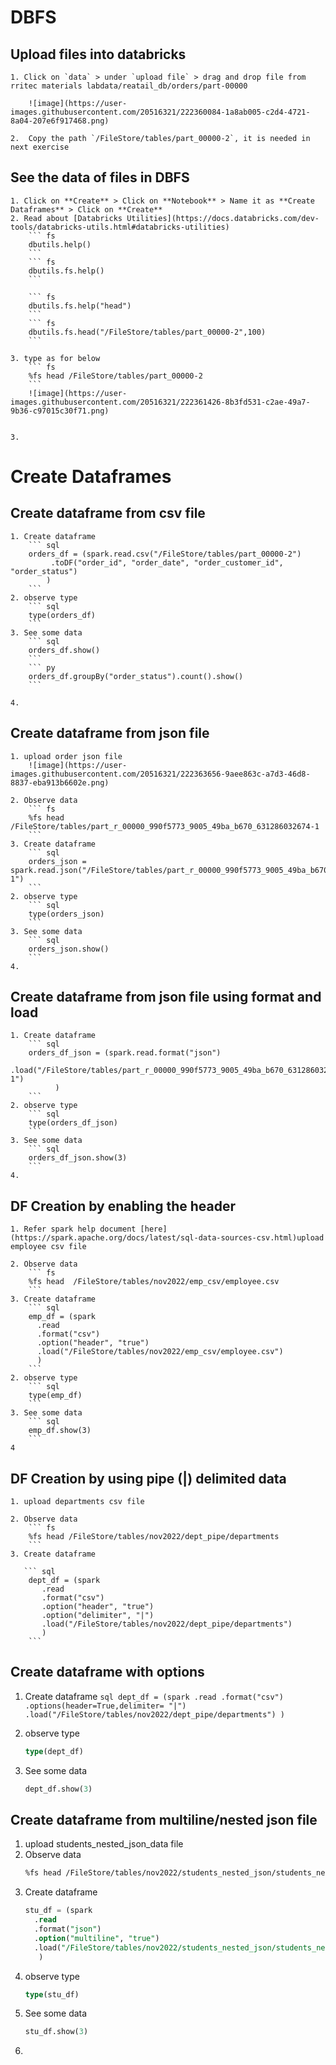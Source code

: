 # DBFS

## Upload files into databricks

    1. Click on `data` > under `upload file` > drag and drop file from rritec materials labdata/reatail_db/orders/part-00000

        ![image](https://user-images.githubusercontent.com/20516321/222360084-1a8ab005-c2d4-4721-8a04-207e6f917468.png)

    2.  Copy the path `/FileStore/tables/part_00000-2`, it is needed in next exercise

## See the data of files in DBFS

    1. Click on **Create** > Click on **Notebook** > Name it as **Create Dataframes** > Click on **Create**
    2. Read about [Databricks Utilities](https://docs.databricks.com/dev-tools/databricks-utils.html#databricks-utilities)
        ``` fs
        dbutils.help()
        ```
        ``` fs
        dbutils.fs.help()
        ```

        ``` fs
        dbutils.fs.help("head")
        ```
        ``` fs
        dbutils.fs.head("/FileStore/tables/part_00000-2",100)
        ```

    3. type as for below
        ``` fs
        %fs head /FileStore/tables/part_00000-2
        ```
        ![image](https://user-images.githubusercontent.com/20516321/222361426-8b3fd531-c2ae-49a7-9b36-c97015c30f71.png)

        
    3. 
# Create Dataframes

## Create dataframe from csv file
    1. Create dataframe
        ``` sql
        orders_df = (spark.read.csv("/FileStore/tables/part_00000-2")
             .toDF("order_id", "order_date", "order_customer_id", "order_status")
            )
        ```
    2. observe type
        ``` sql
        type(orders_df)
        ```
    3. See some data
        ``` sql
        orders_df.show()
        ```
        ``` py
        orders_df.groupBy("order_status").count().show()
        ```

    4. 
## Create dataframe from json file
    1. upload order json file
        ![image](https://user-images.githubusercontent.com/20516321/222363656-9aee863c-a7d3-46d8-8837-eba913b6602e.png)

    2. Observe data
        ``` fs
        %fs head /FileStore/tables/part_r_00000_990f5773_9005_49ba_b670_631286032674-1
        ```
    3. Create dataframe
        ``` sql
        orders_json = spark.read.json("/FileStore/tables/part_r_00000_990f5773_9005_49ba_b670_631286032674-1")
        ```
    2. observe type
        ``` sql
        type(orders_json)
        ```
    3. See some data
        ``` sql
        orders_json.show()
        ```
    4. 

## Create dataframe from json file using format and load

    1. Create dataframe
        ``` sql
        orders_df_json = (spark.read.format("json")
               .load("/FileStore/tables/part_r_00000_990f5773_9005_49ba_b670_631286032674-1")
              )
        ```
    2. observe type
        ``` sql
        type(orders_df_json)
        ```
    3. See some data
        ``` sql
        orders_df_json.show(3)
        ```
    4. 
## DF Creation by enabling the header
    1. Refer spark help document [here](https://spark.apache.org/docs/latest/sql-data-sources-csv.html)upload employee csv file       

    2. Observe data
        ``` fs
        %fs head  /FileStore/tables/nov2022/emp_csv/employee.csv
        ```
    3. Create dataframe
        ``` sql
        emp_df = (spark
          .read
          .format("csv")
          .option("header", "true")
          .load("/FileStore/tables/nov2022/emp_csv/employee.csv")
          )
        ```
    2. observe type
        ``` sql
        type(emp_df)
        ```
    3. See some data
        ``` sql
        emp_df.show(3)
        ```
    4
## DF Creation by using pipe (|) delimited data
    1. upload departments csv file       

    2. Observe data
        ``` fs
        %fs head /FileStore/tables/nov2022/dept_pipe/departments
        ```
    3. Create dataframe

       ``` sql
        dept_df = (spark
           .read
           .format("csv")
           .option("header", "true")
           .option("delimiter", "|") 
           .load("/FileStore/tables/nov2022/dept_pipe/departments")
           )
        ```
## Create dataframe with options
1. Create dataframe
        ``` sql
        dept_df = (spark
           .read
           .format("csv")
           .options(header=True,delimiter= "|") 
           .load("/FileStore/tables/nov2022/dept_pipe/departments")
           )
        ```
        
  
 

2. observe type
    ``` sql
    type(dept_df)
    ```
3. See some data
    ``` sql
    dept_df.show(3)
    ```

## Create dataframe from multiline/nested json file

1. upload students_nested_json_data file
2. Observe data
    ``` fs
    %fs head /FileStore/tables/nov2022/students_nested_json/students_nested_json_data.json
    ```
3. Create dataframe
    ``` sql
    stu_df = (spark
      .read
      .format("json")
      .option("multiline", "true")
      .load("/FileStore/tables/nov2022/students_nested_json/students_nested_json_data.json")
       )
    ```
2. observe type
    ``` sql
    type(stu_df)
    ```
3. See some data
    ``` sql
    stu_df.show(3)
    ```
4. 
